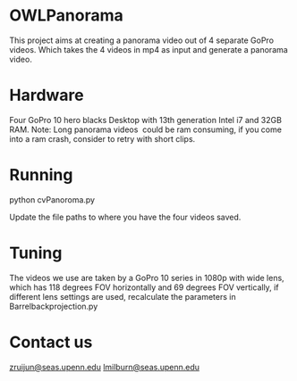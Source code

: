 # OWLPanorama

This project aims at creating a panorama video out of 4 separate GoPro videos. Which takes the 4 videos in mp4 as input and generate a panorama video.

# Hardware 
Four GoPro 10 hero blacks
Desktop with 13th generation Intel i7 and 32GB RAM. Note: Long panorama videos  could be ram consuming, if you come into a ram crash, consider to retry with short clips. 

# Running 
python cvPanoroma.py

Update the file paths to where you have the four videos saved.

# Tuning 
The videos we use are taken by a GoPro 10 series in 1080p with wide lens, which has 118 degrees FOV horizontally and 69 degrees FOV vertically, if different lens settings are used, recalculate the parameters in Barrelbackprojection.py

# Contact us
zruijun@seas.upenn.edu
lmilburn@seas.upenn.edu
